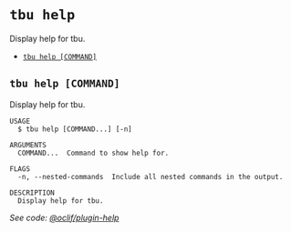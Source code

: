 `tbu help`
==========

Display help for tbu.

* [`tbu help [COMMAND]`](#tbu-help-command)

## `tbu help [COMMAND]`

Display help for tbu.

```
USAGE
  $ tbu help [COMMAND...] [-n]

ARGUMENTS
  COMMAND...  Command to show help for.

FLAGS
  -n, --nested-commands  Include all nested commands in the output.

DESCRIPTION
  Display help for tbu.
```

_See code: [@oclif/plugin-help](https://github.com/oclif/plugin-help/blob/v6.2.27/src/commands/help.ts)_
